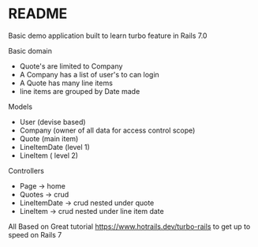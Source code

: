 # README

Basic demo application built to learn turbo feature in Rails 7.0 

Basic domain 
* Quote's are limited to Company
* A Company has a list of user's to can login
* A Quote has many line items
* line items are grouped by Date made

Models
* User (devise based)
* Company (owner of all data for access control scope)
* Quote (main item)
* LineItemDate (level 1)
* LineItem ( level 2)

Controllers
* Page -> home
* Quotes -> crud
* LineItemDate -> crud nested under quote
* LineItem -> crud nested under line item date

All Based on Great tutorial https://www.hotrails.dev/turbo-rails
to get up to speed on Rails 7